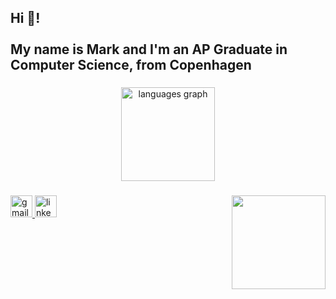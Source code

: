 <h2 align="left">Hi 👋!
  <br>
  <br>
  My name is Mark and I'm an AP Graduate in Computer Science, from Copenhagen</h2>

###

<div align="center">
  <img src="https://github-readme-stats.vercel.app/api/top-langs?username=markziegler1&locale=en&hide_title=false&layout=compact&card_width=320&langs_count=5&theme=dracula&hide_border=false" height="150" alt="languages graph"  />
</div>

###

<img align="right" height="150" src="https://media1.tenor.com/m/uTOfbMBFOlIAAAAd/qa-developer.gif"  />

  
  <a href="mailto:markz@live.dk" target="_blank">
    <img src="https://img.shields.io/static/v1?message=Gmail&logo=gmail&label=&color=D14836&logoColor=white&labelColor=&style=for-the-badge" height="35" alt="gmail logo"  />
  </a>
  <a href="https://www.linkedin.com/in/mark-b-ziegler/" target="_blank">
    <img src="https://img.shields.io/static/v1?message=LinkedIn&logo=linkedin&label=&color=0077B5&logoColor=white&labelColor=&style=for-the-badge" height="35" alt="linkedin logo"  />
  </a>
</div>

###

<br clear="both">
